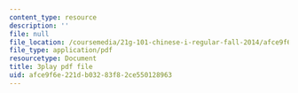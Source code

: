 ```yaml
---
content_type: resource
description: ''
file: null
file_location: /coursemedia/21g-101-chinese-i-regular-fall-2014/afce9f6e221db03283f82ce550128963_hNUoYTJl3j4.pdf
file_type: application/pdf
resourcetype: Document
title: 3play pdf file
uid: afce9f6e-221d-b032-83f8-2ce550128963
---
```

